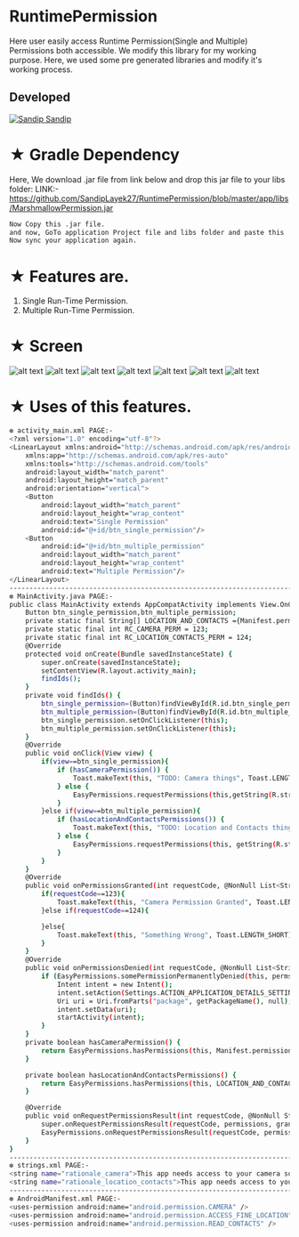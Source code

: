 # RuntimePermission
Here user easily access Runtime Permission(Single and Multiple) Permissions both accessible. 
We modify this library for my working purpose.
Here, we used some pre generated libraries and modify it's working process.
## Developed
[![Sandip](https://avatars1.githubusercontent.com/u/31722942?v=4&u=18643bfaaba26114584d27693e9891db26bcb582&s=39) Sandip](https://github.com/SandipLayek27)  
# ★ Gradle Dependency
Here, We download .jar file from link below and drop this jar file to your libs folder:
LINK:-
https://github.com/SandipLayek27/RuntimePermission/blob/master/app/libs/MarshmallowPermission.jar
```sh
Now Copy this .jar file.
and now, GoTo application Project file and libs folder and paste this .jar file here.
Now sync your application again.
```

# ★ Features are.
1. Single Run-Time Permission.
2. Multiple Run-Time Permission.

# ★ Screen
![alt text](https://raw.githubusercontent.com/SandipLayek27/RuntimePermission/master/app/src/main/assets/p1.png)
![alt text](https://raw.githubusercontent.com/SandipLayek27/RuntimePermission/master/app/src/main/assets/p2.png)
![alt text](https://raw.githubusercontent.com/SandipLayek27/RuntimePermission/master/app/src/main/assets/p3.png)
![alt text](https://raw.githubusercontent.com/SandipLayek27/RuntimePermission/master/app/src/main/assets/p4.png)
![alt text](https://raw.githubusercontent.com/SandipLayek27/RuntimePermission/master/app/src/main/assets/p5.png)
![alt text](https://raw.githubusercontent.com/SandipLayek27/RuntimePermission/master/app/src/main/assets/p6.png)
![alt text](https://raw.githubusercontent.com/SandipLayek27/RuntimePermission/master/app/src/main/assets/pm1.png)

# ★ Uses of this features.
```sh
❆ activity_main.xml PAGE:-
<?xml version="1.0" encoding="utf-8"?>
<LinearLayout xmlns:android="http://schemas.android.com/apk/res/android"
    xmlns:app="http://schemas.android.com/apk/res-auto"
    xmlns:tools="http://schemas.android.com/tools"
    android:layout_width="match_parent"
    android:layout_height="match_parent"
    android:orientation="vertical">
    <Button
        android:layout_width="match_parent"
        android:layout_height="wrap_content"
        android:text="Single Permission"
        android:id="@+id/btn_single_permission"/>
    <Button
        android:id="@+id/btn_multiple_permission"
        android:layout_width="match_parent"
        android:layout_height="wrap_content"
        android:text="Multiple Permission"/>
</LinearLayout>
----------------------------------------------------------------------------------------------------------
❆ MainActivity.java PAGE:-
public class MainActivity extends AppCompatActivity implements View.OnClickListener,EasyPermissions.PermissionCallbacks{
    Button btn_single_permission,btn_multiple_permission;
    private static final String[] LOCATION_AND_CONTACTS ={Manifest.permission.ACCESS_FINE_LOCATION, Manifest.permission.READ_CONTACTS};
    private static final int RC_CAMERA_PERM = 123;
    private static final int RC_LOCATION_CONTACTS_PERM = 124;
    @Override
    protected void onCreate(Bundle savedInstanceState) {
        super.onCreate(savedInstanceState);
        setContentView(R.layout.activity_main);
        findIds();
    }
    private void findIds() {
        btn_single_permission=(Button)findViewById(R.id.btn_single_permission);
        btn_multiple_permission=(Button)findViewById(R.id.btn_multiple_permission);
        btn_single_permission.setOnClickListener(this);
        btn_multiple_permission.setOnClickListener(this);
    }
    @Override
    public void onClick(View view) {
        if(view==btn_single_permission){
            if (hasCameraPermission()) {
                Toast.makeText(this, "TODO: Camera things", Toast.LENGTH_LONG).show();
            } else {
                EasyPermissions.requestPermissions(this,getString(R.string.rationale_camera), RC_CAMERA_PERM, Manifest.permission.CAMERA);
            }
        }else if(view==btn_multiple_permission){
            if (hasLocationAndContactsPermissions()) {
                Toast.makeText(this, "TODO: Location and Contacts things", Toast.LENGTH_LONG).show();
            } else {
                EasyPermissions.requestPermissions(this, getString(R.string.rationale_location_contacts), RC_LOCATION_CONTACTS_PERM, LOCATION_AND_CONTACTS);
            }
        }
    }
    @Override
    public void onPermissionsGranted(int requestCode, @NonNull List<String> perms) {
        if(requestCode==123){
            Toast.makeText(this, "Camera Permission Granted", Toast.LENGTH_SHORT).show();
        }else if(requestCode==124){

        }else{
            Toast.makeText(this, "Something Wrong", Toast.LENGTH_SHORT).show();
        }
    }
    @Override
    public void onPermissionsDenied(int requestCode, @NonNull List<String> perms) {
        if (EasyPermissions.somePermissionPermanentlyDenied(this, perms)) {
            Intent intent = new Intent();
            intent.setAction(Settings.ACTION_APPLICATION_DETAILS_SETTINGS);
            Uri uri = Uri.fromParts("package", getPackageName(), null);
            intent.setData(uri);
            startActivity(intent);
        }
    }
    private boolean hasCameraPermission() {
        return EasyPermissions.hasPermissions(this, Manifest.permission.CAMERA);
    }

    private boolean hasLocationAndContactsPermissions() {
        return EasyPermissions.hasPermissions(this, LOCATION_AND_CONTACTS);
    }

    @Override
    public void onRequestPermissionsResult(int requestCode, @NonNull String[] permissions, @NonNull int[] grantResults) {
        super.onRequestPermissionsResult(requestCode, permissions, grantResults);
        EasyPermissions.onRequestPermissionsResult(requestCode, permissions, grantResults, this);
    }
}
----------------------------------------------------------------------------------------------------------
❆ strings.xml PAGE:-
<string name="rationale_camera">This app needs access to your camera so you can take pictures.</string>
<string name="rationale_location_contacts">This app needs access to your location and contacts to know where and who you are.</string>
----------------------------------------------------------------------------------------------------------
❆ AndroidManifest.xml PAGE:-
<uses-permission android:name="android.permission.CAMERA" />
<uses-permission android:name="android.permission.ACCESS_FINE_LOCATION" />
<uses-permission android:name="android.permission.READ_CONTACTS" />
```
